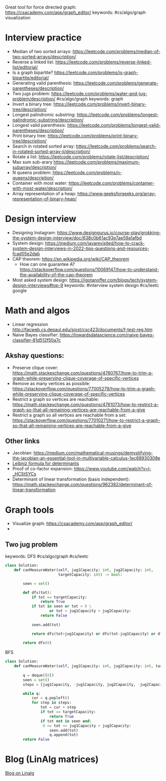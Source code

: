 Great tool for force directed graph: https://csacademy.com/app/graph_editor/
keywords: #cs/algo/graph visualization 

# Interview practice
- Median of two sorted arrays: https://leetcode.com/problems/median-of-two-sorted-arrays/description/
- Reverse a linked list: https://leetcode.com/problems/reverse-linked-list/editorial/
- Is a graph bipartite? https://leetcode.com/problems/is-graph-bipartite/editorial/
- Generating valid parenthesis: https://leetcode.com/problems/generate-parentheses/description/
- Two jugs problem: https://leetcode.com/problems/water-and-jug-problem/description/ #cs/algo/graph keywords: graph
- Invert a binary tree: https://leetcode.com/problems/invert-binary-tree/description/
- Longest palindromic substring: https://leetcode.com/problems/longest-palindromic-substring/description/
- Longest valid parenthesis: https://leetcode.com/problems/longest-valid-parentheses/description/
- Print binary tree: https://leetcode.com/problems/print-binary-tree/description/
- Search in rotated sorted array: https://leetcode.com/problems/search-in-rotated-sorted-array-ii/description/
- Rotate a list: https://leetcode.com/problems/rotate-list/description/
- Max sum sub-arary https://leetcode.com/problems/maximum-subarray/description/
- N queens problem: https://leetcode.com/problems/n-queens/description/
- Container with most water: https://leetcode.com/problems/container-with-most-water/description/
- Array representation of a heap: https://www.geeksforgeeks.org/array-representation-of-binary-heap/
# Design interview
- Designing Instagram: https://www.designgurus.io/course-play/grokking-the-system-design-interview/doc/638c0b61ac93e7ae59a1afbd
- System design: https://medium.com/javarevisited/how-to-crack-system-design-interviews-in-2022-tips-questions-and-resources-fcad05e2dab
- CAP theorem: https://en.wikipedia.org/wiki/CAP_theorem
	- How can one guarantee A? https://stackoverflow.com/questions/10069147/how-to-understand-the-availability-of-the-cap-theorem
- Most asked system design: https://igotanoffer.com/blogs/tech/system-design-interviews#top-9
keywords: #interview system design #cs/leetc google

# Math and algos
- Linear regression http://facweb.cs.depaul.edu/sjost/csc423/documents/f-test-reg.htm
- Naive Bayes classifier: https://towardsdatascience.com/naive-bayes-classifier-81d512f50a7c


## Akshay questions:
- Preserve clique cover: https://math.stackexchange.com/questions/4760767/how-to-trim-a-graph-while-preserving-clique-coverage-of-specific-vertices
- Remove as many vertices as possible: https://stackoverflow.com/questions/77005279/how-to-trim-a-graph-while-preserving-clique-coverage-of-specific-vertices
- Restrict a graph so vertices are reachable: https://math.stackexchange.com/questions/4761073/how-to-restrict-a-graph-so-that-all-remaining-vertices-are-reachable-from-a-give
- Restrict a graph so all vertices are reachable from a set: https://stackoverflow.com/questions/77010271/how-to-restrict-a-graph-so-that-all-remaining-vertices-are-reachable-from-a-give

## Other links

- Jacobian: https://medium.com/mathematical-musings/demystifying-the-jacobian-an-essential-tool-in-multivariable-calculus-1ec68930308e
- [Leibniz formula for determinants](https://math.stackexchange.com/questions/319321/understanding-the-leibniz-formula-for-determinants#:~:text=The%20formula%20says%20that%20det,permutation%20get%20a%20minus%20sign.&text=where%20the%20minus%20signs%20correspond%20to%20the%20odd%20permutations%20from%20above.)
- Proof of co-factor expansion: https://www.youtube.com/watch?v=l-_HCStSYCs
- Determinant of linear transformation (basis independent): https://math.stackexchange.com/questions/962382/determinant-of-linear-transformation

# Graph tools
- Visualize graph: https://csacademy.com/app/graph_editor/
- 


## Two jug problem
keywords: DFS #cs/algo/graph #cs/leetc 
```python
class Solution:
    def canMeasureWater(self, jug1Capacity: int, jug2Capacity: int, 
					    targetCapacity: int) -> bool:

        seen = set()

        def dfs(tot):
            if tot == targetCapacity:
                return True
            if tot in seen or tot < 0 \
		            or tot > jug1Capacity + jug2Capacity:
                return False
            
            seen.add(tot)

            return dfs(tot+jug1Capacity) or dfs(tot-jug1Capacity) or dfs(tot+jug2Capacity) or dfs(tot-jug2Capacity)
        
        return dfs(0)
```
BFS
```python
class Solution:
    def canMeasureWater(self, jug1Capacity: int, jug2Capacity: int, targetCapacity: int) -> bool:
        
        q = deque([0])
        seen = set()
        steps = [jug1Capacity, -jug1Capacity, jug2Capacity, -jug2Capacity]

        while q:
            cur = q.popleft()
            for step in steps:
                tot = cur + step 
                if tot == targetCapacity:
                    return True
                if tot not in seen and\
                 0 <= tot <= jug1Capacity + jug2Capacity:
                    seen.add(tot)
                    q.append(tot)
        return False
```


# Blog (LinAlg matrices)

[Blog on Linalg](obsidian://open?vault=base&file=Building%2FBlogs%2FLinAlg_numerics)


